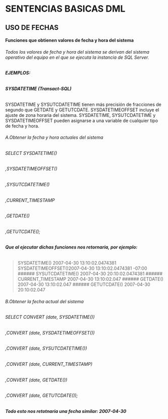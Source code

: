# **SENTENCIAS BASICAS DML**
## **USO DE FECHAS**

#### **Funciones que obtienen valores de fecha y hora del sistema**
###### Todos los valores de fecha y hora del sistema se derivan del sistema operativo del equipo en el que se ejecuta la instancia de SQL Server.

###### **EJEMPLOS:**
###### **SYSDATETIME (Transact-SQL)**
SYSDATETIME y SYSUTCDATETIME tienen más precisión de fracciones de segundo que GETDATE y GETUTCDATE. SYSDATETIMEOFFSET incluye el ajuste de zona horaria del sistema. SYSDATETIME, SYSUTCDATETIME y SYSDATETIMEOFFSET pueden asignarse a una variable de cualquier tipo de fecha y hora.
###### A.Obtener la fecha y hora actuales del sistema
  ###### SELECT SYSDATETIME()
  ###### ,SYSDATETIMEOFFSET()
  ###### ,SYSUTCDATETIME()
  ###### ,CURRENT_TIMESTAMP
  ###### ,GETDATE()
  ###### ,GETUTCDATE();
###### **Que al ejecutar dichas funciones nos retornaria, por ejemplo:**
> SYSDATETIME()      2007-04-30 13:10:02.0474381
> SYSDATETIMEOFFSET()2007-04-30 13:10:02.0474381 -07:00
    ###### SYSUTCDATETIME()   2007-04-30 20:10:02.0474381
    ###### CURRENT_TIMESTAMP  2007-04-30 13:10:02.047
    ###### GETDATE()          2007-04-30 13:10:02.047
    ###### GETUTCDATE()       2007-04-30 20:10:02.047
###### B.Obtener la fecha actual del sistema
###### SELECT CONVERT (date, SYSDATETIME())
###### ,CONVERT (date, SYSDATETIMEOFFSET())
###### ,CONVERT (date, SYSUTCDATETIME())
###### ,CONVERT (date, CURRENT_TIMESTAMP)
###### ,CONVERT (date, GETDATE())
###### ,CONVERT (date, GETUTCDATE());
###### **Todo esto nos retotnaria una fecha similar: 2007-04-30**
